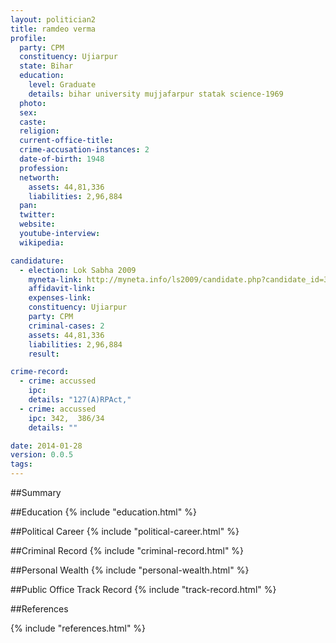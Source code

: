```yaml
---
layout: politician2
title: ramdeo verma
profile: 
  party: CPM
  constituency: Ujiarpur
  state: Bihar
  education: 
    level: Graduate
    details: bihar university mujjafarpur statak science-1969
  photo: 
  sex: 
  caste: 
  religion: 
  current-office-title: 
  crime-accusation-instances: 2
  date-of-birth: 1948
  profession: 
  networth: 
    assets: 44,81,336
    liabilities: 2,96,884
  pan: 
  twitter: 
  website: 
  youtube-interview: 
  wikipedia: 

candidature: 
  - election: Lok Sabha 2009
    myneta-link: http://myneta.info/ls2009/candidate.php?candidate_id=3173
    affidavit-link: 
    expenses-link: 
    constituency: Ujiarpur 
    party: CPM
    criminal-cases: 2
    assets: 44,81,336
    liabilities: 2,96,884
    result:  

crime-record: 
  - crime: accussed
    ipc: 
    details: "127(A)RPAct," 
  - crime: accussed
    ipc: 342,  386/34
    details: "" 

date: 2014-01-28
version: 0.0.5
tags: 
---
```

##Summary


##Education
{% include "education.html" %}


##Political Career
{% include "political-career.html" %}


##Criminal Record
{% include "criminal-record.html" %}


##Personal Wealth
{% include "personal-wealth.html" %}


##Public Office Track Record
{% include "track-record.html" %}


##References


{% include "references.html" %}